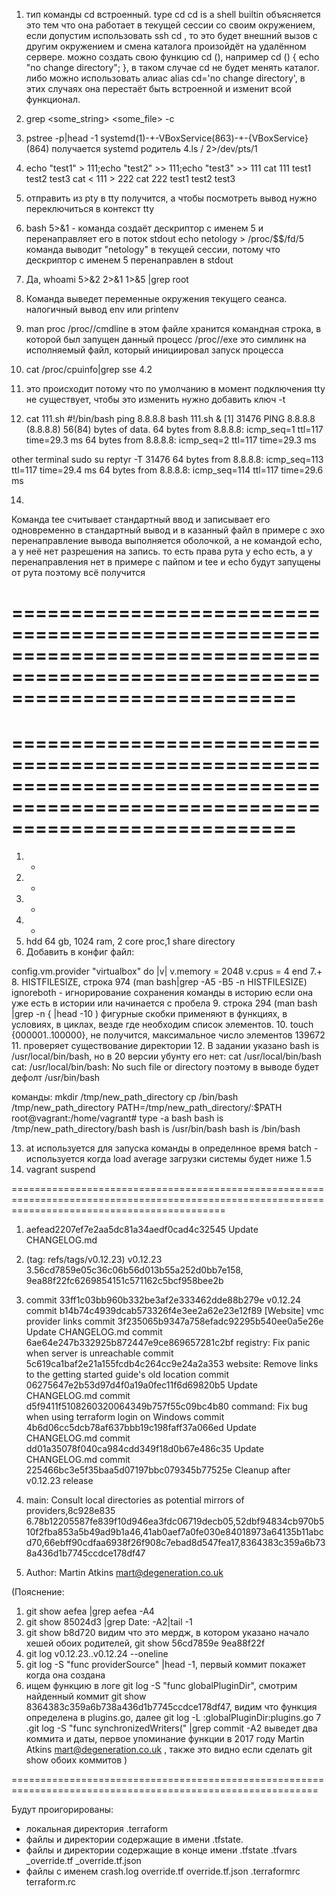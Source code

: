 1. тип команды cd встроенный.
type cd
cd is a shell builtin
объясняется это тем что она работает в текущей сессии со своим окружением, если допустим использовать ssh cd , то это будет внешний вызов с другим окружением и смена каталога произойдёт на удалённом сервере.
можно создать свою функцию cd (), например cd () { echo "no change directory"; }, в таком случае cd не будет менять каталог.
либо можно использовать алиас alias cd='no change directory', в этих случаях она перестаёт быть встроенной и изменит всой функционал.

2. grep <some_string> <some_file> -с
3. pstree -p|head -1
systemd(1)-+-VBoxService(863)-+-{VBoxService}(864)
получается systemd родитель
4.ls / 2>/dev/pts/1
5. echo "test1" > 111;echo "test2" >> 111;echo "test3" >> 111
cat 111
test1
test2
test3
cat < 111 > 222
cat 222
test1
test2
test3
6. отправить из pty в tty получится, а чтобы посмотреть вывод нужно переключиться в контекст tty
7. bash 5>&1 - команда создаёт дескриптор с именем 5 и перенаправляет его в поток stdout
echo netology > /proc/$$/fd/5 команда выводит "netology" в текущей сессии, потому что  дескриптор с именем 5 перенаправлен в stdout
8. Да, whoami 5>&2 2>&1 1>&5 |grep root
9. Команда выведет переменные окружения текущего сеанса. налогичный вывод env или printenv
10. man proc
 /proc/<PID>/cmdline в этом файле хранится командная строка, в которой был запущен данный процесс
/proc/<PID>/exe это симлинк на исполняемый файл, который инициировал запуск процесса
11. cat /proc/cpuinfo|grep sse   4.2
12. это происходит потому что по умолчанию в момент подключения tty не существует, чтобы это изменить нужно добавить ключ -t 
13. cat 111.sh
#!/bin/bash
ping 8.8.8.8
bash 111.sh &
[1] 31476
PING 8.8.8.8 (8.8.8.8) 56(84) bytes of data.
64 bytes from 8.8.8.8: icmp_seq=1 ttl=117 time=29.3 ms
64 bytes from 8.8.8.8: icmp_seq=2 ttl=117 time=29.3 ms


other terminal
sudo su
reptyr -T 31476
64 bytes from 8.8.8.8: icmp_seq=113 ttl=117 time=29.4 ms
64 bytes from 8.8.8.8: icmp_seq=114 ttl=117 time=29.6 ms

14.
Команда tee считывает стандартный ввод и записывает его одновременно в стандартный вывод и в казанный файл
в примере с эхо перенаправление вывода выполняется оболочкой, а не командой echo, а у неё нет разрешения на запись. то есть права рута у echo есть, а у перенаправления нет
в примере с пайпом  и tee и echo будут запущены от рута поэтому всё получится
 
 
 
 
================================================================================================================================
================================================================================================================================
================================================================================================================================
================================================================================================================================




1. +
2. +
3. +
4. +
5. hdd 64 gb, 1024 ram, 2 core proc,1 share directory
6. Добавить в конфиг файл:

config.vm.provider "virtualbox" do |v|
  v.memory = 2048
  v.cpus = 4
end
7.+
8. HISTFILESIZE, строка 974 (man bash|grep -A5 -B5 -n HISTFILESIZE)
ignoreboth - игнорирование сохранения команды в историю если она уже есть в истории или начинается с пробела
9. строка 294 (man bash |grep -n { |head -10 )
фигурные скобки применяют в функциях, в условиях, в циклах, везде где необходим список элементов.
10. touch {000001..100000}, не получится, максимальное число элементов 139672
11. проверяет существование директории
12.
В задании указано  bash is /usr/local/bin/bash, но в 20 версии убунту его нет:
cat /usr/local/bin/bash
cat: /usr/local/bin/bash: No such file or directory
поэтому в выводе будет дефолт /usr/bin/bash

команды:
mkdir /tmp/new_path_directory
cp  /bin/bash /tmp/new_path_directory
PATH=/tmp/new_path_directory/:$PATH
root@vagrant:/home/vagrant# type -a bash
bash is /tmp/new_path_directory/bash
bash is /usr/bin/bash
bash is /bin/bash

13. at используется для запуска команды в определнное время
batch - используется когда load average загрузки системы будет ниже 1.5
14. vagrant suspend



=================================================================================================================================================








1. aefead2207ef7e2aa5dc81a34aedf0cad4c32545  Update CHANGELOG.md
2. (tag: refs/tags/v0.12.23) v0.12.23
3.56cd7859e05c36c06b56d013b55a252d0bb7e158, 9ea88f22fc6269854151c571162c5bcf958bee2b
4. commit 33ff1c03bb960b332be3af2e333462dde88b279e
    v0.12.24
commit b14b74c4939dcab573326f4e3ee2a62e23e12f89
    [Website] vmc provider links
commit 3f235065b9347a758efadc92295b540ee0a5e26e
    Update CHANGELOG.md
commit 6ae64e247b332925b872447e9ce869657281c2bf
    registry: Fix panic when server is unreachable
commit 5c619ca1baf2e21a155fcdb4c264cc9e24a2a353
    website: Remove links to the getting started guide's old location
commit 06275647e2b53d97d4f0a19a0fec11f6d69820b5
    Update CHANGELOG.md
commit d5f9411f5108260320064349b757f55c09bc4b80
    command: Fix bug when using terraform login on Windows
commit 4b6d06cc5dcb78af637bbb19c198faff37a066ed
    Update CHANGELOG.md
commit dd01a35078f040ca984cdd349f18d0b67e486c35
    Update CHANGELOG.md
commit 225466bc3e5f35baa5d07197bbc079345b77525e
    Cleanup after v0.12.23 release
5. main: Consult local directories as potential mirrors of providers,8c928e835
6.78b12205587fe839f10d946ea3fdc06719decb05,52dbf94834cb970b510f2fba853a5b49ad9b1a46,41ab0aef7a0fe030e84018973a64135b11abcd70,66ebff90cdfaa6938f26f908c7ebad8d547fea17,8364383c359a6b738a436d1b7745ccdce178df47

7. Author: Martin Atkins <mart@degeneration.co.uk> 


(Пояснение:
1. git show aefea |grep aefea -A4
2. git show 85024d3 |grep Date: -A2|tail -1
3. git show b8d720 видим что это мердж, в котором указано начало хешей обоих родителей, git show 56cd7859e 9ea88f22f
4. git log v0.12.23..v0.12.24 --oneline
5. git log -S "func providerSource"  |head -1, первый коммит покажет когда она создана
6. ищем функцию в логе git log -S "func globalPluginDir", смотрим найденный коммит git show 8364383c359a6b738a436d1b7745ccdce178df47, видим что функция определена в plugins.go, далее git log -L :globalPluginDir:plugins.go
7 .git log -S "func synchronizedWriters(" |grep commit -A2 выведет два коммита и даты, первое упоминание функции в 2017 году Martin Atkins <mart@degeneration.co.uk> , также это видно если сделать git show обоих коммитов
)



===========================================================================================================







Будут проигорированы:
-  локальная директория .terraform
- файлы и директории содержащие в имени .tfstate.
- файлы и директории содержащие в конце имени .tfstate .tfvars _override.tf _override.tf.json
- файлы с именем crash.log override.tf override.tf.json .terraformrc terraform.rc
